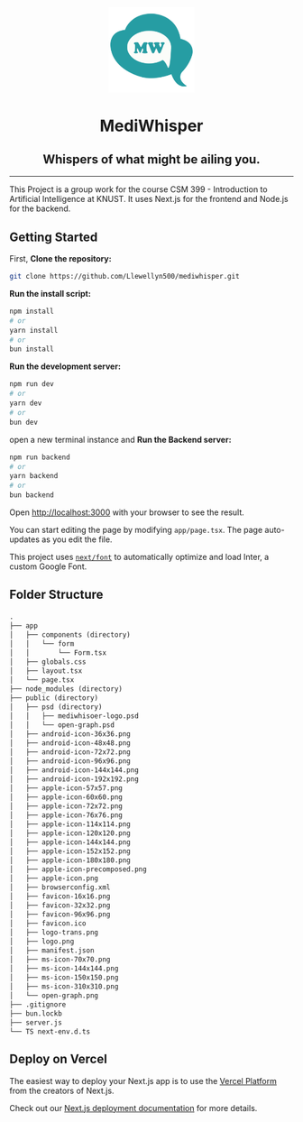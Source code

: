 <div align="center">
<img src="./public/logo-trans.png" width="30%"/>
<h1>MediWhisper</h1>
<h2>Whispers of what might be ailing you.</h2>
</div>

---

This Project is a group work for the course CSM 399 - Introduction to Artificial Intelligence at KNUST. It uses Next.js for the frontend and Node.js for the backend.

## Getting Started

First, **Clone the repository:**

```bash
git clone https://github.com/Llewellyn500/mediwhisper.git
```

**Run the install script:**

```bash
npm install
# or
yarn install
# or
bun install
```

**Run the development server:**

```bash
npm run dev
# or
yarn dev
# or
bun dev
```

open a new terminal instance and 
**Run the Backend server:**

```bash
npm run backend
# or
yarn backend
# or
bun backend
```

Open [http://localhost:3000](http://localhost:3000) with your browser to see the result.

You can start editing the page by modifying `app/page.tsx`. The page auto-updates as you edit the file.

This project uses [`next/font`](https://nextjs.org/docs/basic-features/font-optimization) to automatically optimize and load Inter, a custom Google Font.

## Folder Structure

```
.
├── app
│   ├── components (directory)
│   │   └── form
│   │       └── Form.tsx
│   ├── globals.css
│   ├── layout.tsx
│   └── page.tsx
├── node_modules (directory)
├── public (directory)
│   ├── psd (directory) 
│   │   ├── mediwhisoer-logo.psd
│   │   └── open-graph.psd
│   ├── android-icon-36x36.png
│   ├── android-icon-48x48.png
│   ├── android-icon-72x72.png
│   ├── android-icon-96x96.png
│   ├── android-icon-144x144.png
│   ├── android-icon-192x192.png
│   ├── apple-icon-57x57.png
│   ├── apple-icon-60x60.png
│   ├── apple-icon-72x72.png
│   ├── apple-icon-76x76.png
│   ├── apple-icon-114x114.png
│   ├── apple-icon-120x120.png
│   ├── apple-icon-144x144.png
│   ├── apple-icon-152x152.png
│   ├── apple-icon-180x180.png
│   ├── apple-icon-precomposed.png
│   ├── apple-icon.png
│   ├── browserconfig.xml
│   ├── favicon-16x16.png
│   ├── favicon-32x32.png
│   ├── favicon-96x96.png
│   ├── favicon.ico
│   ├── logo-trans.png
│   ├── logo.png
│   ├── manifest.json
│   ├── ms-icon-70x70.png
│   ├── ms-icon-144x144.png
│   ├── ms-icon-150x150.png
│   ├── ms-icon-310x310.png
│   └── open-graph.png
├── .gitignore
├── bun.lockb
├── server.js
└── TS next-env.d.ts
```

## Deploy on Vercel

The easiest way to deploy your Next.js app is to use the [Vercel Platform](https://vercel.com/new?utm_medium=default-template&filter=next.js&utm_source=create-next-app&utm_campaign=create-next-app-readme) from the creators of Next.js.

Check out our [Next.js deployment documentation](https://nextjs.org/docs/deployment) for more details.
